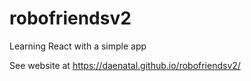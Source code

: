 # robofriendsv2
Learning React with a simple app

See website at https://daenatal.github.io/robofriendsv2/
